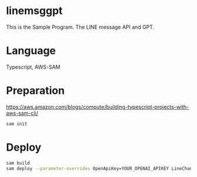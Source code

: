 # linemsggpt
This is the Sample Program. The LINE message API and GPT.

# Language
Typescript, AWS-SAM

# Preparation
https://aws.amazon.com/blogs/compute/building-typescript-projects-with-aws-sam-cli/

```bash
sam init
```

# Deploy

```bash
sam build
sam deploy --parameter-overrides OpenApiKey=YOUR_OPENAI_APIKEY LineChannelToken=YOUR_LINE_CHANNEL_ACCESS_TOKEN
```
